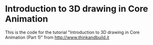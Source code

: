 Introduction to 3D drawing in Core Animation 
==================

This is the code for the tutorial "Introduction to 3D drawing in Core Animation (Part 1)" from http://www.thinkandbuild.it
